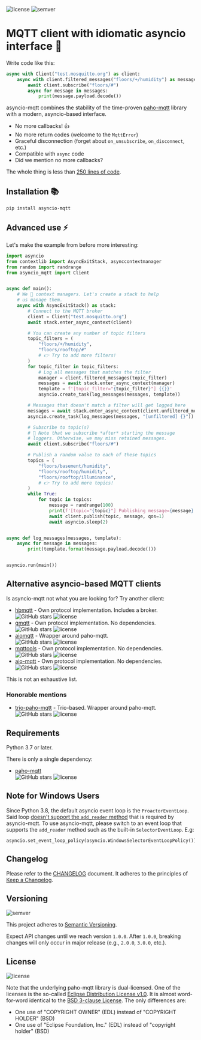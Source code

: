 ![license](https://img.shields.io/github/license/sbtinstruments/asyncio-mqtt)
![semver](https://img.shields.io/github/v/tag/sbtinstruments/asyncio-mqtt?sort=semver)

# MQTT client with idiomatic asyncio interface 🙌

Write code like this:

```python
async with Client("test.mosquitto.org") as client:
    async with client.filtered_messages("floors/+/humidity") as messages:
        await client.subscribe("floors/#")
        async for message in messages:
            print(message.payload.decode())
```

asyncio-mqtt combines the stability of the time-proven [paho-mqtt](https://github.com/eclipse/paho.mqtt.python) library with a modern, asyncio-based interface.

* No more callbacks! 👍
* No more return codes (welcome to the `MqttError`)
* Graceful disconnection (forget about `on_unsubscribe`, `on_disconnect`, etc.)
* Compatible with `async` code
* Did we mention no more callbacks?

The whole thing is less than [250 lines of code](https://github.com/sbtinstruments/asyncio-mqtt/blob/master/asyncio_mqtt/client.py).

## Installation 📚

`pip install asyncio-mqtt`

## Advanced use ⚡

Let's make the example from before more interesting:

```python
import asyncio
from contextlib import AsyncExitStack, asynccontextmanager
from random import randrange
from asyncio_mqtt import Client


async def main():
    # We 💛 context managers. Let's create a stack to help
    # us manage them.
    async with AsyncExitStack() as stack:
        # Connect to the MQTT broker
        client = Client("test.mosquitto.org")
        await stack.enter_async_context(client)

        # You can create any number of topic filters
        topic_filters = (
            "floors/+/humidity",
            "floors/rooftop/#"
            # 👉 Try to add more filters!
        )
        for topic_filter in topic_filters:
            # Log all messages that matches the filter
            manager = client.filtered_messages(topic_filter)
            messages = await stack.enter_async_context(manager)
            template = f'[topic_filter="{topic_filter}"] {{}}'
            asyncio.create_task(log_messages(messages, template))

        # Messages that doesn't match a filter will get logged here
        messages = await stack.enter_async_context(client.unfiltered_messages())
        asyncio.create_task(log_messages(messages, "[unfiltered] {}"))

        # Subscribe to topic(s)
        # 🤔 Note that we subscribe *after* starting the message
        # loggers. Otherwise, we may miss retained messages.
        await client.subscribe("floors/#")

        # Publish a random value to each of these topics
        topics = (
            "floors/basement/humidity",
            "floors/rooftop/humidity",
            "floors/rooftop/illuminance",
            # 👉 Try to add more topics!
        )
        while True:
            for topic in topics:
                message = randrange(100)
                print(f'[topic="{topic}"] Publishing message={message}')
                await client.publish(topic, message, qos=1)
                await asyncio.sleep(2)


async def log_messages(messages, template):
    async for message in messages:
        print(template.format(message.payload.decode()))


asyncio.run(main())

```

## Alternative asyncio-based MQTT clients

Is asyncio-mqtt not what you are looking for? Try another client:

 * [hbmqtt](https://github.com/beerfactory/hbmqtt) - Own protocol implementation. Includes a broker.  
   ![GitHub stars](https://img.shields.io/github/stars/beerfactory/hbmqtt)
   ![license](https://img.shields.io/github/license/beerfactory/hbmqtt)
 * [gmqtt](https://github.com/wialon/gmqtt) - Own protocol implementation. No dependencies.  
   ![GitHub stars](https://img.shields.io/github/stars/wialon/gmqtt)
   ![license](https://img.shields.io/github/license/wialon/gmqtt)
 * [aiomqtt](https://github.com/mossblaser/aiomqtt) - Wrapper around paho-mqtt.  
   ![GitHub stars](https://img.shields.io/github/stars/mossblaser/aiomqtt)
   ![license](https://img.shields.io/github/license/mossblaser/aiomqtt)
 * [mqttools](https://github.com/eerimoq/mqttools) - Own protocol implementation. No dependencies.  
   ![GitHub stars](https://img.shields.io/github/stars/eerimoq/mqttools)
   ![license](https://img.shields.io/github/license/eerimoq/mqttools)
 * [aio-mqtt](https://github.com/NotJustAToy/aio-mqtt) - Own protocol implementation. No dependencies.  
   ![GitHub stars](https://img.shields.io/github/stars/NotJustAToy/aio-mqtt)
   ![license](https://img.shields.io/github/license/NotJustAToy/aio-mqtt)

This is not an exhaustive list.

### Honorable mentions

 * [trio-paho-mqtt](https://github.com/bkanuka/trio-paho-mqtt) - Trio-based. Wrapper around paho-mqtt.  
   ![GitHub stars](https://img.shields.io/github/stars/bkanuka/trio-paho-mqtt)
   ![license](https://img.shields.io/github/license/bkanuka/trio-paho-mqtt)

## Requirements

Python 3.7 or later.

There is only a single dependency:

 * [paho-mqtt](https://github.com/eclipse/paho.mqtt.python)  
   ![GitHub stars](https://img.shields.io/github/stars/eclipse/paho.mqtt.python) ![license](https://img.shields.io/github/license/eclipse/paho.mqtt.python)

## Note for Windows Users

Since Python 3.8, the default asyncio event loop is the `ProactorEventLoop`. Said loop [doesn't support the `add_reader` method](https://docs.python.org/3/library/asyncio-platforms.html#windows) that is required by asyncio-mqtt. To use asyncio-mqtt, please switch to an event loop that supports the `add_reader` method such as the built-in `SelectorEventLoop`. E.g:
```
asyncio.set_event_loop_policy(asyncio.WindowsSelectorEventLoopPolicy())
```

## Changelog

Please refer to the [CHANGELOG](https://github.com/sbtinstruments/asyncio-mqtt/blob/master/CHANGELOG.md) document. It adheres to the principles of [Keep a Changelog](https://keepachangelog.com/en/1.0.0/).

## Versioning

![semver](https://img.shields.io/github/v/tag/sbtinstruments/asyncio-mqtt?sort=semver)

This project adheres to [Semantic Versioning](https://semver.org/spec/v2.0.0.html).

Expect API changes until we reach version `1.0.0`. After `1.0.0`, breaking changes will only occur in major release (e.g., `2.0.0`, `3.0.0`, etc.).

## License

![license](https://img.shields.io/github/license/sbtinstruments/asyncio-mqtt)

Note that the underlying paho-mqtt library is dual-licensed. One of the licenses is the so-called [Eclipse Distribution License v1.0](https://www.eclipse.org/org/documents/edl-v10.php). It is almost word-for-word identical to the [BSD 3-clause License](https://opensource.org/licenses/BSD-3-Clause). The only differences are:
 * One use of "COPYRIGHT OWNER" (EDL) instead of "COPYRIGHT HOLDER" (BSD)
 * One use of "Eclipse Foundation, Inc." (EDL) instead of "copyright holder" (BSD)

